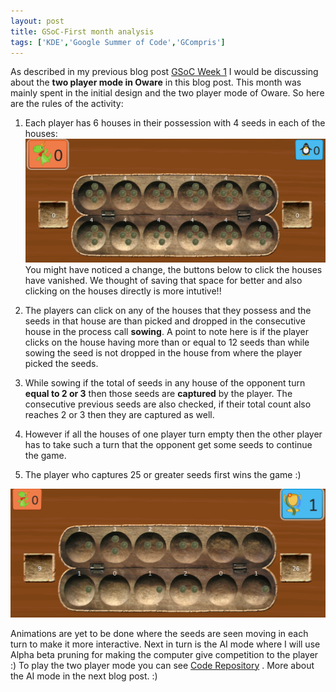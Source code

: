 ```yaml
---
layout: post
title: GSoC-First month analysis
tags: ['KDE','Google Summer of Code','GCompris']
---
```

As described in my previous blog post [GSoC Week 1](https://divyam3897.github.io/2017-06-10-GSoC-Week1-ComesToAnEnd/) I would 
be discussing about the **two player mode in Oware** in this blog post. This month was mainly spent in the initial design and the two player
mode of Oware. So here are the rules of the activity:

1. Each player has 6 houses in their possession with 4 seeds in each of the houses:  
![Oware board](/img/board.png)
You might have noticed a change, the buttons below to click the houses have vanished. We thought of saving that space for better
and also clicking on the houses directly is more intutive!!  

2. The players can click on any of the houses that they possess and the seeds in that house are than picked and 
dropped in the consecutive house in the process call **sowing**. A point to note here is if the player clicks on the house
having more than or equal to 12 seeds than while sowing the seed is not dropped in the house from where the player picked the seeds.  

3. While sowing if the total of seeds in any house of the opponent turn **equal to 2 or 3** then those seeds are **captured** by the player. 
The consecutive previous seeds are also checked, if their total count also reaches 2 or 3 then they are captured as well.  

4. However if all the houses of one player turn empty then the other player has to take such a turn that the opponent get some seeds
to continue the game.  

5. The player who captures 25 or greater seeds first wins the game :)

![Win stage](/img/win.png)

Animations are yet to be done where the seeds are seen moving in each turn to make it more interactive. Next in turn is the AI mode
where I will use Alpha beta pruning for making the computer give competition to the player :)
To play the two player mode you can see [Code Repository](https://cgit.kde.org/gcompris.git/tree/?h=gsoc_oware) . More about the AI mode in the
next blog post. :)
